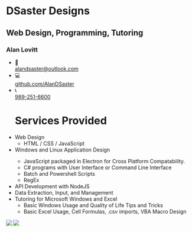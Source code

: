 <h1>DSaster Designs</h1>
<h2>Web Design, Programming, Tutoring</h2>
<h3>Alan Lovitt</h3>
<div>
	<ul>
		<li>
			📧<br /><a href='mailto:alandsaster@outlook.com'>alandsaster@outlook.com</a>
		</li class='noselect'>
		<li class='noselect'>
			💻<br /><a href='github.com/AlanDSaster'>github.com/AlanDSaster</a>
		</li>
		<li class='noselect'>
			📞<br /><a href='tel:9892516600'>989-251-6600</a>
		</li>
	</ul>
</div>
<div id='card-back' class='scale-content-to-fit'>
	<div id='card-back-text'>
		<ul>
			<h1>Services Provided</h1>
			<li>
				Web Design
				<ul>
					<li>
						HTML / CSS / JavaScript
					</li>
				</ul>
			</li>
			<li>
				<div>
					Windows and Linux Application Design
					<ul>
						<li>
							JavaScript packaged in Electron for Cross Platform Compatability.
						</li>
						<li>
							C# programs with User Interface or Command Line Interface
						</li>
						<li>
							Batch and Powershell Scripts
						</li>
						<li>
							RegEx
						</li>
					</ul>
				</div>
			</li>
			<li>
				API Development with NodeJS
			</li>
			<li>
				Data Extraction, Input, and Management
			</li>
			<li>
				Tutoring for Microsoft Windows and Excel
				<ul>
					<li>
						Basic Windows Usage and Quality of Life Tips and Tricks
					</li>
					<li>
						Basic Excel Usage, Cell Formulas, .csv imports, VBA Macro Design
					</li>
				</ul>
			</li>
		</ul>
	</div>
</div>
<div>
	<a href=https://github.com/anuraghazra/github-readme-stats><img align=left src=https://github-readme-stats.vercel.app/api?username=AlanDSaster&show_icons=true&theme=dark></a>
</div>
<div>
	<a href=https://github.com/anuraghazra/github-readme-stats><img align=left src=https://github-readme-stats.vercel.app/api/top-langs/?username=AlanDSaster&theme=dark></a>
</div>

